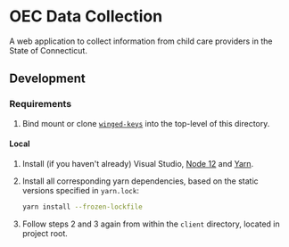 # OEC Data Collection

A web application to collect information from child care providers in the State of Connecticut.

## Development

### Requirements
1. Bind mount or clone [`winged-keys`](https://github.com/ctoec/winged-keys) into the top-level of this directory.

#### Local
1. Install (if you haven't already) Visual Studio, [Node 12](https://nodejs.org/en/download/) and [Yarn](https://yarnpkg.com/lang/en/docs/install/).

2. Install all corresponding yarn dependencies, based on the static versions specified in `yarn.lock`:
    ```.sh
    yarn install --frozen-lockfile
    ```

3. Follow steps 2 and 3 again from within the `client` directory, located in project root.